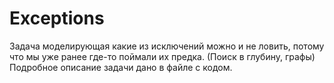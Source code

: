 # Exceptions
Задача моделирующая какие из исключений можно и не ловить, потому что мы уже ранее где-то поймали их предка. (Поиск в глубину, графы)
Подробное описание задачи дано в файле с кодом.
